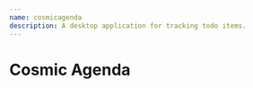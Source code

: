 ```yaml
---
name: cosmicagenda
description: A desktop application for tracking todo items.
---
```


# Cosmic Agenda
